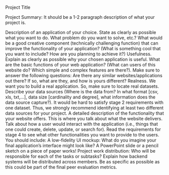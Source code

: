 Project Title


Project Summary:  It should be a 1-2 paragraph description of what your project is.


Description of an application of your choice. State as clearly as possible what you want to do. What problem do you want to solve, etc.?
What would be a good creative component (technically challenging function) that can improve the functionality of your application? (What is something cool that you want to include? How are you planning to achieve it?)
Usefulness. Explain as clearly as possible why your chosen application is useful. What are the basic functions of your web application? (What can users of this website do? Which simple and complex features are there?). Make sure to answer the following questions: Are there any similar websites/applications out there?  If so, what are they, and how is yours different?
Realness. We want you to build a real application. So, make sure to locate real datasets. Describe your data sources (Where is the data from? In what format [csv, xls, txt,...], data size [cardinality and degree], what information does the data source capture?).  It would be hard to satisfy stage 2 requirements with one dataset. Thus, we strongly recommend identifying at least two different data sources for your project.
A detailed description of the functionality that your website offers. This is where you talk about what the website delivers. Talk about how a user would interact with the application (i.e., things that one could create, delete, update, or search for). Read the requirements for stage 4 to see what other functionalities you want to provide to the users. You should include:
A low-fidelity UI mockup: What do you imagine your final application’s interface might look like? A PowerPoint slide or a pencil sketch on a piece of paper works!
Project work distribution: Who will be responsible for each of the tasks or subtasks?
Explain how backend systems will be distributed across members. Be as specific as possible as this could be part of the final peer evaluation metrics.
